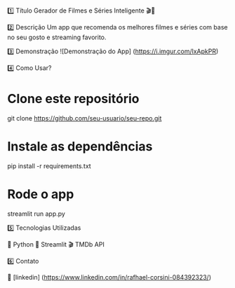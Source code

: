 1️⃣ Título 
Gerador de Filmes e Séries Inteligente 🎬🤖

2️⃣ Descrição
Um app que recomenda os melhores filmes e séries com base no seu gosto e streaming favorito.


3️⃣ Demonstração
![Demonstração do App] (https://i.imgur.com/lxApkPR)


4️⃣ Como Usar?
# Clone este repositório
git clone https://github.com/seu-usuario/seu-repo.git

# Instale as dependências
pip install -r requirements.txt

# Rode o app
streamlit run app.py

5️⃣ Tecnologias Utilizadas

🐍 Python
🎨 Streamlit
🎬 TMDb API

6️⃣ Contato 

📩 [linkedin] (https://www.linkedin.com/in/rafhael-corsini-084392323/)
